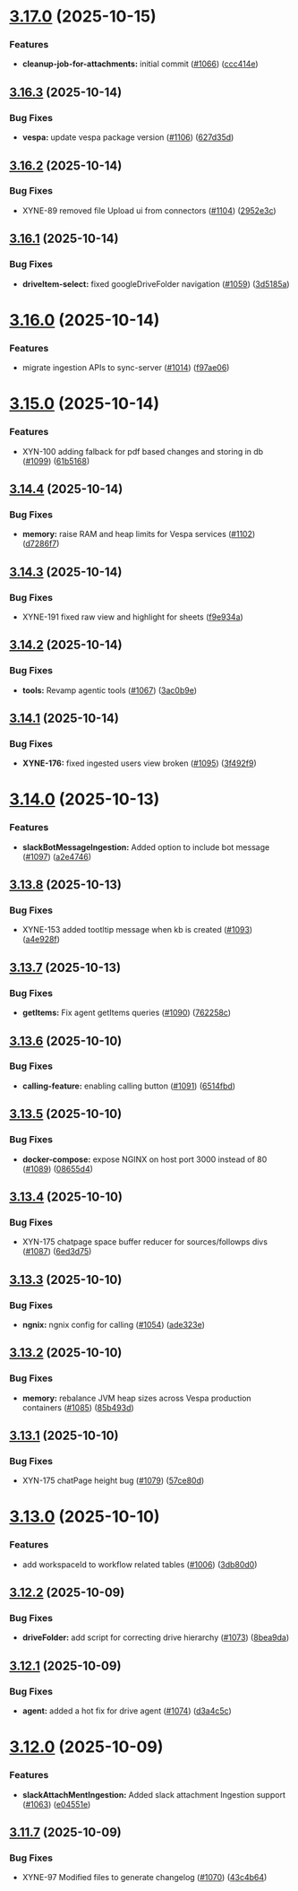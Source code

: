 # [3.17.0](https://github.com/xynehq/xyne/compare/v3.16.3...v3.17.0) (2025-10-15)


### Features

* **cleanup-job-for-attachments:** initial commit ([#1066](https://github.com/xynehq/xyne/issues/1066)) ([ccc414e](https://github.com/xynehq/xyne/commit/ccc414ecff7a898b507bc7f53659bb59fe0ab195))

## [3.16.3](https://github.com/xynehq/xyne/compare/v3.16.2...v3.16.3) (2025-10-14)


### Bug Fixes

* **vespa:** update vespa package version ([#1106](https://github.com/xynehq/xyne/issues/1106)) ([627d35d](https://github.com/xynehq/xyne/commit/627d35d805c531eefb286dc05756b6e762ef7898))

## [3.16.2](https://github.com/xynehq/xyne/compare/v3.16.1...v3.16.2) (2025-10-14)


### Bug Fixes

* XYNE-89 removed file Upload ui from connectors ([#1104](https://github.com/xynehq/xyne/issues/1104)) ([2952e3c](https://github.com/xynehq/xyne/commit/2952e3c726aeaf8eeb35fc30958086002a3eaf4f))

## [3.16.1](https://github.com/xynehq/xyne/compare/v3.16.0...v3.16.1) (2025-10-14)


### Bug Fixes

* **driveItem-select:** fixed googleDriveFolder navigation ([#1059](https://github.com/xynehq/xyne/issues/1059)) ([3d5185a](https://github.com/xynehq/xyne/commit/3d5185a91b2ab93b4b8ef866772e347bfe5943a3))

# [3.16.0](https://github.com/xynehq/xyne/compare/v3.15.0...v3.16.0) (2025-10-14)


### Features

* migrate ingestion APIs to sync-server ([#1014](https://github.com/xynehq/xyne/issues/1014)) ([f97ae06](https://github.com/xynehq/xyne/commit/f97ae0660ea14b33d25a7efcb7343a03b3e71e19))

# [3.15.0](https://github.com/xynehq/xyne/compare/v3.14.4...v3.15.0) (2025-10-14)


### Features

* XYN-100 adding falback for pdf based changes and storing in db ([#1099](https://github.com/xynehq/xyne/issues/1099)) ([61b5168](https://github.com/xynehq/xyne/commit/61b516824c0b80a081fa7655d242ea451abe6f77))

## [3.14.4](https://github.com/xynehq/xyne/compare/v3.14.3...v3.14.4) (2025-10-14)


### Bug Fixes

* **memory:** raise RAM and heap limits for Vespa services ([#1102](https://github.com/xynehq/xyne/issues/1102)) ([d7286f7](https://github.com/xynehq/xyne/commit/d7286f75789ca71527460695c184f01a33546f56))

## [3.14.3](https://github.com/xynehq/xyne/compare/v3.14.2...v3.14.3) (2025-10-14)


### Bug Fixes

* XYNE-191 fixed raw view and highlight for sheets ([f9e934a](https://github.com/xynehq/xyne/commit/f9e934a62ae42b8af43fee96555e9d33a9c80b74))

## [3.14.2](https://github.com/xynehq/xyne/compare/v3.14.1...v3.14.2) (2025-10-14)


### Bug Fixes

* **tools:** Revamp agentic tools ([#1067](https://github.com/xynehq/xyne/issues/1067)) ([3ac0b9e](https://github.com/xynehq/xyne/commit/3ac0b9e688b48a2934465d7b79ce677299bc53d9))

## [3.14.1](https://github.com/xynehq/xyne/compare/v3.14.0...v3.14.1) (2025-10-14)


### Bug Fixes

* **XYNE-176:** fixed ingested users view broken ([#1095](https://github.com/xynehq/xyne/issues/1095)) ([3f492f9](https://github.com/xynehq/xyne/commit/3f492f9f30bc9ad48ae375acbb4a7d1276b38c4e))

# [3.14.0](https://github.com/xynehq/xyne/compare/v3.13.8...v3.14.0) (2025-10-13)


### Features

* **slackBotMessageIngestion:** Added option to include bot message ([#1097](https://github.com/xynehq/xyne/issues/1097)) ([a2e4746](https://github.com/xynehq/xyne/commit/a2e474643692729993163367a4a26ea2aba45a3e))

## [3.13.8](https://github.com/xynehq/xyne/compare/v3.13.7...v3.13.8) (2025-10-13)


### Bug Fixes

* XYNE-153 added tootltip message when kb is created ([#1093](https://github.com/xynehq/xyne/issues/1093)) ([a4e928f](https://github.com/xynehq/xyne/commit/a4e928fa28abbb09f99ae13049271f1697001fa8))

## [3.13.7](https://github.com/xynehq/xyne/compare/v3.13.6...v3.13.7) (2025-10-13)


### Bug Fixes

* **getItems:** Fix agent getItems queries ([#1090](https://github.com/xynehq/xyne/issues/1090)) ([762258c](https://github.com/xynehq/xyne/commit/762258cadecb9d67efccc2ca97a53dae79ce731c))

## [3.13.6](https://github.com/xynehq/xyne/compare/v3.13.5...v3.13.6) (2025-10-10)


### Bug Fixes

* **calling-feature:** enabling calling button ([#1091](https://github.com/xynehq/xyne/issues/1091)) ([6514fbd](https://github.com/xynehq/xyne/commit/6514fbde9142a1fde880ce035d01a00a8db1ccd0))

## [3.13.5](https://github.com/xynehq/xyne/compare/v3.13.4...v3.13.5) (2025-10-10)


### Bug Fixes

* **docker-compose:** expose NGINX on host port 3000 instead of 80 ([#1089](https://github.com/xynehq/xyne/issues/1089)) ([08655d4](https://github.com/xynehq/xyne/commit/08655d48008c74ba32689827ec98c7523110e8b2))

## [3.13.4](https://github.com/xynehq/xyne/compare/v3.13.3...v3.13.4) (2025-10-10)


### Bug Fixes

* XYN-175 chatpage space buffer reducer for sources/followps divs ([#1087](https://github.com/xynehq/xyne/issues/1087)) ([6ed3d75](https://github.com/xynehq/xyne/commit/6ed3d750455ac20d40943690d0eb5425e7d2665e))

## [3.13.3](https://github.com/xynehq/xyne/compare/v3.13.2...v3.13.3) (2025-10-10)


### Bug Fixes

* **ngnix:** ngnix config for calling ([#1054](https://github.com/xynehq/xyne/issues/1054)) ([ade323e](https://github.com/xynehq/xyne/commit/ade323e3835f76c046e42d6d0b75b2698e437924))

## [3.13.2](https://github.com/xynehq/xyne/compare/v3.13.1...v3.13.2) (2025-10-10)


### Bug Fixes

* **memory:** rebalance JVM heap sizes across Vespa production containers ([#1085](https://github.com/xynehq/xyne/issues/1085)) ([85b493d](https://github.com/xynehq/xyne/commit/85b493d79cbdac0f100f2ad2915eaa52ae124f70))

## [3.13.1](https://github.com/xynehq/xyne/compare/v3.13.0...v3.13.1) (2025-10-10)


### Bug Fixes

* XYN-175 chatPage height bug ([#1079](https://github.com/xynehq/xyne/issues/1079)) ([57ce80d](https://github.com/xynehq/xyne/commit/57ce80dc900d11f75f440b43ac96060d3f7c0328))

# [3.13.0](https://github.com/xynehq/xyne/compare/v3.12.2...v3.13.0) (2025-10-10)


### Features

* add workspaceId to workflow related tables ([#1006](https://github.com/xynehq/xyne/issues/1006)) ([3db80d0](https://github.com/xynehq/xyne/commit/3db80d0e81927fe9177fc7301e56c453f8ae9e1f))

## [3.12.2](https://github.com/xynehq/xyne/compare/v3.12.1...v3.12.2) (2025-10-09)


### Bug Fixes

* **driveFolder:** add script for correcting drive hierarchy ([#1073](https://github.com/xynehq/xyne/issues/1073)) ([8bea9da](https://github.com/xynehq/xyne/commit/8bea9da0891d57e1665a2997dfe408c3f15c73d4))

## [3.12.1](https://github.com/xynehq/xyne/compare/v3.12.0...v3.12.1) (2025-10-09)


### Bug Fixes

* **agent:** added a hot fix for drive agent ([#1074](https://github.com/xynehq/xyne/issues/1074)) ([d3a4c5c](https://github.com/xynehq/xyne/commit/d3a4c5cf2454c30e63db367fb40ba9ee736bec12))

# [3.12.0](https://github.com/xynehq/xyne/compare/v3.11.7...v3.12.0) (2025-10-09)


### Features

* **slackAttachMentIngestion:** Added slack attachment Ingestion support ([#1063](https://github.com/xynehq/xyne/issues/1063)) ([e04551e](https://github.com/xynehq/xyne/commit/e04551e1101fdb09aec4bd97fe8b21185d96fb5c))

## [3.11.7](https://github.com/xynehq/xyne/compare/v3.11.6...v3.11.7) (2025-10-09)


### Bug Fixes

* XYNE-97 Modified files to generate changelog ([#1070](https://github.com/xynehq/xyne/issues/1070)) ([43c4b64](https://github.com/xynehq/xyne/commit/43c4b64a89afd7548c65dce3f9db7fbf4da47e12))
